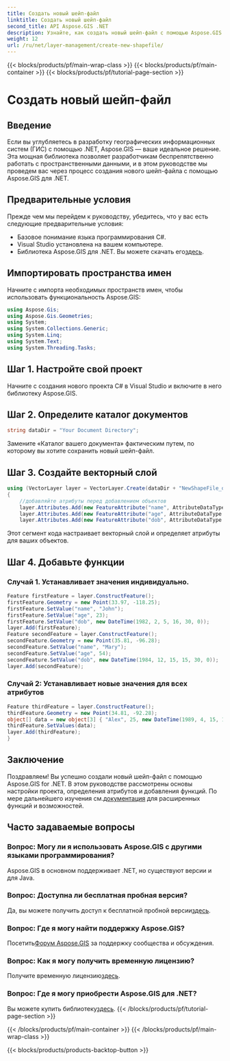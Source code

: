 ```yaml
---
title: Создать новый шейп-файл
linktitle: Создать новый шейп-файл
second_title: API Aspose.GIS .NET
description: Узнайте, как создать новый шейп-файл с помощью Aspose.GIS для .NET. Следуйте нашему пошаговому руководству и раскройте возможности манипулирования пространственными данными.
weight: 12
url: /ru/net/layer-management/create-new-shapefile/
---
```


{{< blocks/products/pf/main-wrap-class >}}
{{< blocks/products/pf/main-container >}}
{{< blocks/products/pf/tutorial-page-section >}}

# Создать новый шейп-файл

## Введение
Если вы углубляетесь в разработку географических информационных систем (ГИС) с помощью .NET, Aspose.GIS — ваше идеальное решение. Эта мощная библиотека позволяет разработчикам беспрепятственно работать с пространственными данными, и в этом руководстве мы проведем вас через процесс создания нового шейп-файла с помощью Aspose.GIS для .NET.
## Предварительные условия
Прежде чем мы перейдем к руководству, убедитесь, что у вас есть следующие предварительные условия:
- Базовое понимание языка программирования C#.
- Visual Studio установлена на вашем компьютере.
-  Библиотека Aspose.GIS для .NET. Вы можете скачать его[здесь](https://releases.aspose.com/gis/net/).
## Импортировать пространства имен
Начните с импорта необходимых пространств имен, чтобы использовать функциональность Aspose.GIS:
```csharp
using Aspose.Gis;
using Aspose.Gis.Geometries;
using System;
using System.Collections.Generic;
using System.Linq;
using System.Text;
using System.Threading.Tasks;
```
## Шаг 1. Настройте свой проект
Начните с создания нового проекта C# в Visual Studio и включите в него библиотеку Aspose.GIS.
## Шаг 2. Определите каталог документов
```csharp
string dataDir = "Your Document Directory";
```
Замените «Каталог вашего документа» фактическим путем, по которому вы хотите сохранить новый шейп-файл.
## Шаг 3. Создайте векторный слой
```csharp
using (VectorLayer layer = VectorLayer.Create(dataDir + "NewShapeFile_out.shp", Drivers.Shapefile))
{
    //добавляйте атрибуты перед добавлением объектов
    layer.Attributes.Add(new FeatureAttribute("name", AttributeDataType.String));
    layer.Attributes.Add(new FeatureAttribute("age", AttributeDataType.Integer));
    layer.Attributes.Add(new FeatureAttribute("dob", AttributeDataType.DateTime));
```
Этот сегмент кода настраивает векторный слой и определяет атрибуты для ваших объектов.
## Шаг 4. Добавьте функции
### Случай 1. Устанавливает значения индивидуально.
```csharp
Feature firstFeature = layer.ConstructFeature();
firstFeature.Geometry = new Point(33.97, -118.25);
firstFeature.SetValue("name", "John");
firstFeature.SetValue("age", 23);
firstFeature.SetValue("dob", new DateTime(1982, 2, 5, 16, 30, 0));
layer.Add(firstFeature);
Feature secondFeature = layer.ConstructFeature();
secondFeature.Geometry = new Point(35.81, -96.28);
secondFeature.SetValue("name", "Mary");
secondFeature.SetValue("age", 54);
secondFeature.SetValue("dob", new DateTime(1984, 12, 15, 15, 30, 0));
layer.Add(secondFeature);
```
### Случай 2: Устанавливает новые значения для всех атрибутов
```csharp
Feature thirdFeature = layer.ConstructFeature();
thirdFeature.Geometry = new Point(34.81, -92.28);
object[] data = new object[3] { "Alex", 25, new DateTime(1989, 4, 15, 15, 30, 0) };
thirdFeature.SetValues(data);
layer.Add(thirdFeature);
}
```
## Заключение
 Поздравляем! Вы успешно создали новый шейп-файл с помощью Aspose.GIS for .NET. В этом руководстве рассмотрены основы настройки проекта, определения атрибутов и добавления функций. По мере дальнейшего изучения см.[документация](https://reference.aspose.com/gis/net/) для расширенных функций и возможностей.
## Часто задаваемые вопросы
### Вопрос: Могу ли я использовать Aspose.GIS с другими языками программирования?
Aspose.GIS в основном поддерживает .NET, но существуют версии и для Java.
### Вопрос: Доступна ли бесплатная пробная версия?
 Да, вы можете получить доступ к бесплатной пробной версии[здесь](https://releases.aspose.com/).
### Вопрос: Где я могу найти поддержку Aspose.GIS?
 Посетить[Форум Aspose.GIS](https://forum.aspose.com/c/gis/33) за поддержку сообщества и обсуждения.
### Вопрос: Как я могу получить временную лицензию?
 Получите временную лицензию[здесь](https://purchase.aspose.com/temporary-license/).
### Вопрос: Где я могу приобрести Aspose.GIS для .NET?
 Вы можете купить библиотеку[здесь](https://purchase.aspose.com/buy).
{{< /blocks/products/pf/tutorial-page-section >}}

{{< /blocks/products/pf/main-container >}}
{{< /blocks/products/pf/main-wrap-class >}}

{{< blocks/products/products-backtop-button >}}
